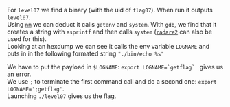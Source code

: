 For `level07` we find a binary (with the uid of `flag07`). When run it outputs `level07`.  
Using [`nm`](https://en.wikipedia.org/wiki/Nm_(Unix)) we can deduct it calls `getenv` and `system`. With `gdb`, we find that it creates a string with `asprintf` and then calls `system` ([`radare2`](https://radare.org/n/radare2.html) can also be used for this).  
Looking at an hexdump we can see it calls the env variable `LOGNAME` and puts in in the following formated string `"./bin/echo %s"` 

We have to put the payload in `$LOGNAME`: ``export LOGNAME=`getflag` `` gives us an error.  
We use `;` to terminate the first command call and do a second one: `export LOGNAME=';getflag'`.  
Launching `./level07` gives us the flag.
